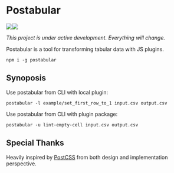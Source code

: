 # Postabular

![](https://img.shields.io/npm/v/postabular.svg)![](https://img.shields.io/npm/l/postabular.svg)

*This project is under active development. Everything will change.*

Postabular is a tool for transforming tabular data with JS plugins.

```
npm i -g postabular
```

## Synoposis

Use postabular from CLI with local plugin:

```
postabular -l example/set_first_row_to_1 input.csv output.csv
```
Use postabular from CLI with plugin package:

```
postabular -u lint-empty-cell input.csv output.csv
```

## Special Thanks

Heavily inspired by [PostCSS](http://github.com/postcss/postcss) from both design and implementation perspective.